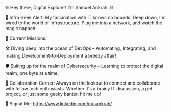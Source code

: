 🌐 Hey there, Digital Explorer! I'm Samuel Ankrah. 🌐

🔌 Infra Geek Alert: My fascination with IT knows no bounds. Deep down, I'm wired to the world of Infrastructure. Plug me into a network, and watch the magic happen!

🚀 Current Missions:

🛠 Diving deep into the ocean of DevOps – Automating, Integrating, and making Development-to-Deployment a breezy affair!

🛡️ Suiting up for the realm of Cybersecurity – Learning to protect the digital realm, one byte at a time.

🤝 Collaboration Corner:
Always on the lookout to connect and collaborate with fellow tech enthusiasts. Whether it's a brainy IT discussion, a pet project, or just some geeky banter, hit me up!

💌 Signal Me:
https://www.linkedin.com/in/sankrah/

<!---
samuelankrah/samuelankrah is a ✨ special ✨ repository because its `README.md` (this file) appears on your GitHub profile.
You can click the Preview link to take a look at your changes.
--->

